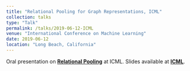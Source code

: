 ```yaml
---
title: "Relational Pooling for Graph Representations, ICML"
collection: talks
type: "Talk"
permalink: /talks/2019-06-12-ICML
venue: "International Conference on Machine Learning"
date: 2019-06-12
location: "Long Beach, California"
---
```


Oral presentation on __[Relational Pooling](https://arxiv.org/abs/1903.02541)__ at ICML. Slides available at __[ICML](https://icml.cc/media/Slides/icml/2019/102(12-16-00)-12-16-30-4502-relational_pool.pdf)__.
